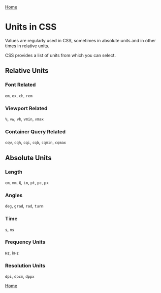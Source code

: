 [Home](./readme.md) 

# Units in CSS

Values are regularly used in CSS, sometimes in absolute units and in other times in relative units.

CSS provides a list of units from which you can select.

## Relative Units

### Font Related

`em`, `ex`, `ch`, `rem`

### Viewport Related

`%`, `vw`, `vh`, `vmin`, `vmax`

### Container Query Related

`cqw`, `cqh`, `cqi`, `cqb`, `cqmin`, `cqmax`

## Absolute Units

### Length

`cm`, `mm`, `Q`, `in`, `pt`, `pc`, `px`

### Angles

`deg`, `grad`, `rad`, `turn`

### Time

`s`, `ms`

### Frequency Units

`Hz`, `kHz`

### Resolution Units

`dpi`, `dpcm`, `dppx`


[Home](./readme.md)
